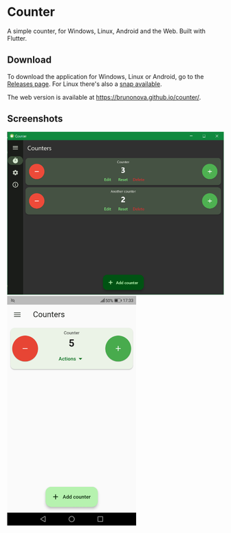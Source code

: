 # Counter

A simple counter, for Windows, Linux, Android and the Web.
Built with Flutter.


## Download

To download the application for Windows, Linux or Android, go to the [Releases page][releases].
For Linux there's also a [snap available][snap].

The web version is available at <https://brunonova.github.io/counter/>.


## Screenshots

<img src="screenshots/Windows.png" alt="Windows screenshot" width="800" />

<img src="screenshots/Android.png" alt="Android screenshot" width="300" />


[releases]: https://github.com/brunonova/counter/releases/latest "Releases page"
[snap]: https://snapcraft.io/counter-brunonova "Snap"
